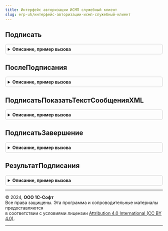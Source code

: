 ```yaml
---
title: Интерфейс авторизации ИСМП служебный клиент
slug: erp-uh/интерфейс-авторизации-исмп-служебный-клиент
---
```



## Подписать
<details style="margin: 1em 0; padding: 0.5em; border: 1px solid #ccc; border-radius: 6px;">

<summary style="font-weight: bold; cursor: pointer;">Описание, пример вызова</summary>

```bsl

// Выполняет подпись сообщений обмена с ИС МОТП от имени организации.
//
// Параметры:
//  Сообщения               - Массив Из Структура               - Массив сообщений, которые необходимо подписать.
//  ПараметрыЗапроса        - (См. ПараметрыЗапросаКлючаСессии) - Параметры запроса ключа сессии.
//  ОповещениеПриЗавершении - ОписаниеОповещения                - Оповещение, которое будет выполнено после завершения процесса подписи.
//
Процедура Подписать(Сообщения, ПараметрыЗапроса, ОповещениеПриЗавершении) Экспорт
```

Пример вызова
```bsl
ИнтерфейсАвторизацииИСМПСлужебныйКлиент.Подписать(Сообщения, ПараметрыЗапроса, ОповещениеПриЗавершении) 
```
</details>

## ПослеПодписания
<details style="margin: 1em 0; padding: 0.5em; border: 1px solid #ccc; border-radius: 6px;">

<summary style="font-weight: bold; cursor: pointer;">Описание, пример вызова</summary>

```bsl

// Обработчик оповещения после подписания данных для авторизации в сервисе ИС МОТП
//
// Параметры:
// 	Результат - Массив Из (См. ИнтерфейсАвторизацииИСМПСлужебныйКлиент.РезультатПодписания).
// 	ДополнительныеПараметры - Структура:
//   * ПараметрыЗапроса        - (См. ПараметрыЗапросаКлючаСессии).
//   * ОповещениеПриЗавершении - ОписаниеОповещения - Описание оповещения при завершении процедуры.
Процедура ПослеПодписания(ПараметрыЗапросовПоОрганизациям, ДополнительныеПараметры) Экспорт
```

Пример вызова
```bsl
ИнтерфейсАвторизацииИСМПСлужебныйКлиент.ПослеПодписания(ПараметрыЗапросовПоОрганизациям, ДополнительныеПараметры) 
```
</details>

## ПодписатьПоказатьТекстСообщенияXML
<details style="margin: 1em 0; padding: 0.5em; border: 1px solid #ccc; border-radius: 6px;">

<summary style="font-weight: bold; cursor: pointer;">Описание, пример вызова</summary>

```bsl

// Обработчик оповещения нажатия на гиперссылку описания подписываемых данных в форме подписания БСП.
Процедура ПодписатьПоказатьТекстСообщенияXML(Результат, ДополнительныеПараметры) Экспорт
```

Пример вызова
```bsl
ИнтерфейсАвторизацииИСМПСлужебныйКлиент.ПодписатьПоказатьТекстСообщенияXML(Результат, ДополнительныеПараметры) 
```
</details>

## ПодписатьЗавершение
<details style="margin: 1em 0; padding: 0.5em; border: 1px solid #ccc; border-radius: 6px;">

<summary style="font-weight: bold; cursor: pointer;">Описание, пример вызова</summary>

```bsl

// Обработчик завершения подписи.
//
// Параметры:
//  Результат - Структура - содержит свойство "Успех", оно установлено в Истина, если подпись была выполнена.
//  ДополнительныеПараметры - Структура - содержит дополнительные параметры обработчика.
//
Процедура ПодписатьЗавершение(Результат, ДополнительныеПараметры) Экспорт
```

Пример вызова
```bsl
ИнтерфейсАвторизацииИСМПСлужебныйКлиент.ПодписатьЗавершение(Результат, ДополнительныеПараметры) 
```
</details>

## РезультатПодписания
<details style="margin: 1em 0; padding: 0.5em; border: 1px solid #ccc; border-radius: 6px;">

<summary style="font-weight: bold; cursor: pointer;">Описание, пример вызова</summary>

```bsl

// Возвращает структуру с результатом подписания.
//
// Параметры:
// 	ПараметрыЗапроса     - (См. ИнтерфейсАвторизацииИСМПКлиентСервер.ПараметрыЗапросаКлючаСессии).
// 	Описание             - Строка - Описание.
// 	ПараметрыАвторизации - (См. ИнтерфейсАвторизацииИСМПВызовСервера.ПараметрыАвторизации).
// Возвращаемое значение:
// 	Структура - Описание:
// * ПараметрыЗапроса     - (См. ПараметрыЗапросаКлючаСессии).
// * Описание             - Строка - Описание.
// * ПараметрыАвторизации - (См. ИнтерфейсАвторизацииИСМПСлужебный.ПараметрыАвторизации).
// * СвойстваПодписи      - Структура, Неопределено - Свойства подписи.
Функция РезультатПодписания(ПараметрыЗапроса, Описание, ПараметрыАвторизации) Экспорт
```

Пример вызова
```bsl
Результат = ИнтерфейсАвторизацииИСМПСлужебныйКлиент.РезультатПодписания(ПараметрыЗапроса, Описание, ПараметрыАвторизации) 
```
</details>

---

© 2024, **ООО 1С-Софт**  
Все права защищены. Эта программа и сопроводительные материалы предоставляются  
в соответствии с условиями лицензии [Attribution 4.0 International (CC BY 4.0)](https://creativecommons.org/licenses/by/4.0/legalcode).

---
